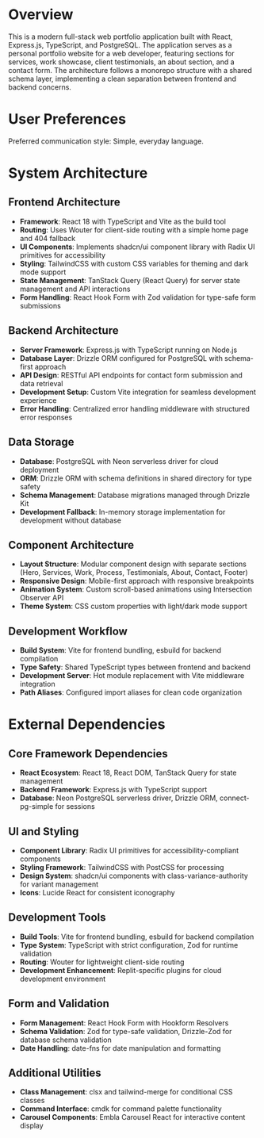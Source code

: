 # Overview

This is a modern full-stack web portfolio application built with React, Express.js, TypeScript, and PostgreSQL. The application serves as a personal portfolio website for a web developer, featuring sections for services, work showcase, client testimonials, an about section, and a contact form. The architecture follows a monorepo structure with a shared schema layer, implementing a clean separation between frontend and backend concerns.

# User Preferences

Preferred communication style: Simple, everyday language.

# System Architecture

## Frontend Architecture
- **Framework**: React 18 with TypeScript and Vite as the build tool
- **Routing**: Uses Wouter for client-side routing with a simple home page and 404 fallback
- **UI Components**: Implements shadcn/ui component library with Radix UI primitives for accessibility
- **Styling**: TailwindCSS with custom CSS variables for theming and dark mode support
- **State Management**: TanStack Query (React Query) for server state management and API interactions
- **Form Handling**: React Hook Form with Zod validation for type-safe form submissions

## Backend Architecture
- **Server Framework**: Express.js with TypeScript running on Node.js
- **Database Layer**: Drizzle ORM configured for PostgreSQL with schema-first approach
- **API Design**: RESTful API endpoints for contact form submission and data retrieval
- **Development Setup**: Custom Vite integration for seamless development experience
- **Error Handling**: Centralized error handling middleware with structured error responses

## Data Storage
- **Database**: PostgreSQL with Neon serverless driver for cloud deployment
- **ORM**: Drizzle ORM with schema definitions in shared directory for type safety
- **Schema Management**: Database migrations managed through Drizzle Kit
- **Development Fallback**: In-memory storage implementation for development without database

## Component Architecture
- **Layout Structure**: Modular component design with separate sections (Hero, Services, Work, Process, Testimonials, About, Contact, Footer)
- **Responsive Design**: Mobile-first approach with responsive breakpoints
- **Animation System**: Custom scroll-based animations using Intersection Observer API
- **Theme System**: CSS custom properties with light/dark mode support

## Development Workflow
- **Build System**: Vite for frontend bundling, esbuild for backend compilation
- **Type Safety**: Shared TypeScript types between frontend and backend
- **Development Server**: Hot module replacement with Vite middleware integration
- **Path Aliases**: Configured import aliases for clean code organization

# External Dependencies

## Core Framework Dependencies
- **React Ecosystem**: React 18, React DOM, TanStack Query for state management
- **Backend Framework**: Express.js with TypeScript support
- **Database**: Neon PostgreSQL serverless driver, Drizzle ORM, connect-pg-simple for sessions

## UI and Styling
- **Component Library**: Radix UI primitives for accessibility-compliant components
- **Styling Framework**: TailwindCSS with PostCSS for processing
- **Design System**: shadcn/ui components with class-variance-authority for variant management
- **Icons**: Lucide React for consistent iconography

## Development Tools
- **Build Tools**: Vite for frontend bundling, esbuild for backend compilation
- **Type System**: TypeScript with strict configuration, Zod for runtime validation
- **Routing**: Wouter for lightweight client-side routing
- **Development Enhancement**: Replit-specific plugins for cloud development environment

## Form and Validation
- **Form Management**: React Hook Form with Hookform Resolvers
- **Schema Validation**: Zod for type-safe validation, Drizzle-Zod for database schema validation
- **Date Handling**: date-fns for date manipulation and formatting

## Additional Utilities
- **Class Management**: clsx and tailwind-merge for conditional CSS classes
- **Command Interface**: cmdk for command palette functionality
- **Carousel Components**: Embla Carousel React for interactive content display